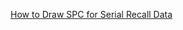 [How to Draw SPC for Serial Recall Data](https://chatgpt.com/share/67df1db4-5b98-8012-8329-229d0dcb56c6)